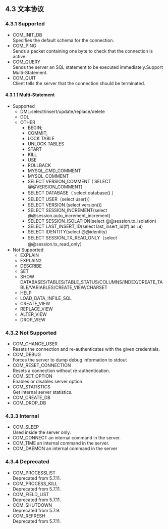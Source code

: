 ## 4.3 文本协议

### 4.3.1 Supported 

* COM\_INIT_DB  
Specifies the default schema for the connection.   
* COM_PING  
Sends a packet containing one byte to check that the connection is active.    
* COM_QUERY  
Sends the server an SQL statement to be executed immediately.Support Multi-Statement.  
* COM_QUIT  
Client tells the server that the connection should be terminated.   

#### 4.3.1.1  Multi-Statement
* Supported
    * DML:select/insert/update/replace/delete 
    * DDL
    * OTHER
      * BEGIN;
      * COMMIT;
      * LOCK TABLE
      * UNLOCK TABLES
      * START
      * KILL
      * USE
      * ROLLBACK
      * MYSQL_CMD_COMMENT
      * MYSQL_COMMENT
      * SELECT VERSION_COMMENT ( SELECT @@VERSION_COMMENT)
      * SELECT DATABASE（ select database() ）
      * SELECT USER（select user()）
      * SELECT VERSION (select version())
      * SELECT SESSION_INCREMENT(select @@session.auto_increment_increment)
      * SELECT SESSION_ISOLATION(select @@session.tx_isolation)
      * SELECT LAST_INSERT_ID(select last_insert_id(#) as `id`)
      * SELECT IDENTITY(select @@identity)
      * SELECT SESSION_TX_READ_ONLY（select @@session.tx_read_only） 
* Not Supported
    * EXPLAIN 
    * EXPLAIN2 
    * DESCRIBE
    * SET
    * SHOW DATABASES/TABLES/TABLE_STATUS/COLUMNS/INDEX/CREATE_TABLE/VARIABLES/CREATE_VIEW/CHARSET
    * HELP
    * LOAD_DATA_INFILE_SQL
    * CREATE_VIEW
    * REPLACE_VIEW
    * ALTER_VIEW
    * DROP_VIEW 

### 4.3.2 Not Supported  

* COM\_CHANGE_USER  
Resets the connection and re-authenticates with the given credentials.  
* COM_DEBUG  
Forces the server to dump debug information to stdout  
* COM\_RESET_CONNECTION  
Resets a connection without re-authentication.  
* COM\_SET_OPTION  
Enables or disables server option.   
* COM_STATISTICS  
Get internal server statistics.  
* COM\_CREATE_DB   
* COM\_DROP_DB  


### 4.3.3 Internal  

* COM_SLEEP  
Used inside the server only.
* COM_CONNECT
an internal command in the server.  
* COM_TIME
an internal command in the server.  
* COM_DAEMON
an internal command in the server

### 4.3.4 Deprecated

* COM_PROCESSLIST  
Deprecated from 5.7.11.  
* COM\_PROCESS_KILL  
Deprecated from 5.7.11.   
* COM\_FIELD_LIST  
Deprecated from 5.7.11.  
* COM_SHUTDOWN  
Deprecated from 5.7.9.
* COM_REFRESH  
Deprecated from 5.7.11.  


